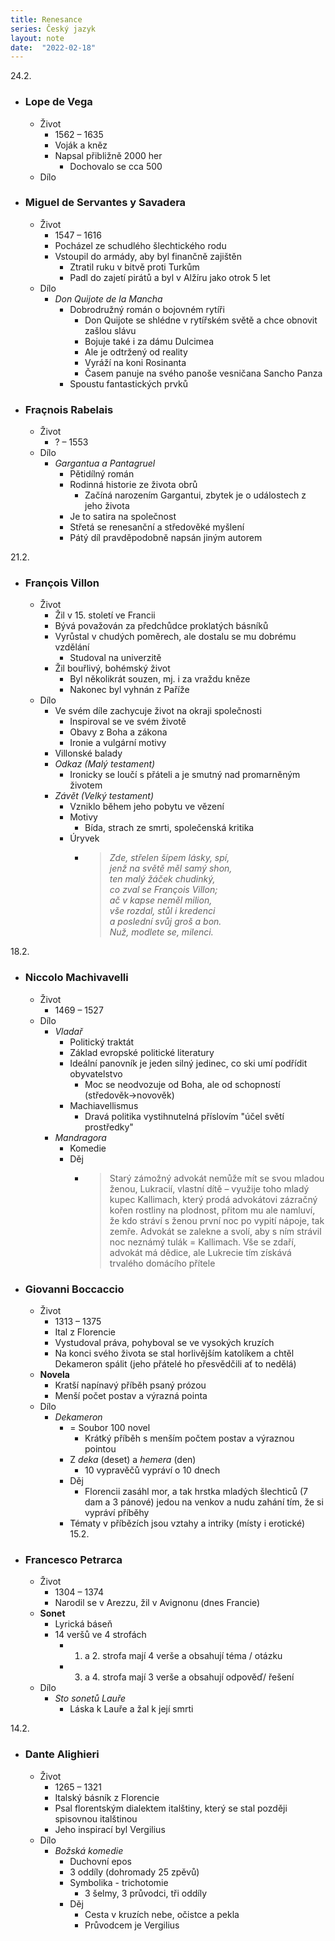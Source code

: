 ```yaml
---
title: Renesance
series: Český jazyk
layout: note
date:  "2022-02-18"
---
```


24.2.
- ### Lope de Vega
	- Život
		- 1562 – 1635
		- Voják a kněz
		- Napsal přibližně 2000 her
			- Dochovalo se cca 500
	- Dílo

- ### Miguel de Servantes y Savadera
	- Život
		- 1547 – 1616
		- Pocházel ze schudlého šlechtického rodu
		- Vstoupil do armády, aby byl finančně zajištěn
			- Ztratil ruku v bitvě proti Turkům
			- Padl do zajetí pirátů a byl v Alžíru jako otrok 5 let
	- Dílo
		- *Don Quijote de la Mancha*
			- Dobrodružný román o bojovném rytíři
				- Don Quijote se shlédne v rytířském světě a chce obnovit zašlou slávu
				- Bojuje také i za dámu Dulcimea
				- Ale je odtržený od reality
				- Vyráží na koni Rosinanta
				- Časem panuje na svého panoše vesničana Sancho Panza
			- Spoustu fantastických prvků

- ### Fraçnois Rabelais
	- Život
		- ? – 1553
	- Dílo
		- *Gargantua a Pantagruel*
			- Pětidílný román
			- Rodinná historie ze života obrů
				- Začíná narozením Gargantui, zbytek je o událostech z jeho života
			- Je to satira na společnost
			- Střetá se renesanční a středověké myšlení
			- Pátý díl pravděpodobně napsán jiným autorem

21.2.

- ### François Villon
	- Život
		- Žil v 15. století ve Francii
		- Bývá považován za předchůdce proklatých básníků
		- Vyrůstal v chudých poměrech, ale dostalu se mu dobrému vzdělání
			- Studoval na univerzitě
		- Žil bouřlivý, bohémský život
			- Byl několikrát souzen, mj. i za vraždu kněze
			- Nakonec byl vyhnán z Paříže
	- Dílo
		- Ve svém díle zachycuje život na okraji společnosti
			- Inspiroval se ve svém životě
			- Obavy z Boha a zákona
			- Ironie a vulgární motivy
		- Villonské balady
		- _Odkaz (Malý testament)_
			- Ironicky se loučí s přáteli a je smutný nad promarněným životem
		- _Závět (Velký testament)_
			- Vzniklo během jeho pobytu ve vězení
			- Motivy
				- Bída, strach ze smrti, společenská kritika
			- Úryvek
				- > *Zde, střelen šípem lásky, spí,  
jenž na světě měl samý shon,  
ten malý žáček chudinký,  
co zval se François Villon;  
ač v kapse neměl milion,  
vše rozdal, stůl i kredenci  
a poslední svůj groš a bon.  
Nuž, modlete se, milenci.*

18.2.
- ### Niccolo Machivavelli
	- Život
		- 1469 – 1527
	- Dílo
		- _Vladař_
			- Politický traktát
			- Základ evropské politické literatury
			- Ideální panovník je jeden silný jedinec, co ski umí podřídit obyvatelstvo
				- Moc se neodvozuje od Boha, ale od schopností (středověk->novověk)
			- Machiavellismus
				- Dravá politika vystihnutelná příslovím "účel světí prostředky"
		- _Mandragora_	
			- Komedie
			- Děj
				- > Starý zámožný advokát nemůže mít se svou mladou ženou, Lukracií, vlastní dítě – využije toho mladý kupec Kallimach, který prodá advokátovi zázračný kořen rostliny na plodnost, přitom mu ale namluví, že kdo stráví s ženou první noc po vypití nápoje, tak zemře. Advokát se zalekne a svolí, aby s ním strávil noc neznámý tulák = Kallimach. Vše se zdaří, advokát má dědice, ale Lukrecie tím získává trvalého domácího přítele

- ### Giovanni Boccaccio
	- Život
		- 1313 – 1375
		- Ital z Florencie
		- Vystudoval práva, pohyboval se ve vysokých kruzích
		- Na konci svého života se stal horlivějším katolíkem a chtěl Dekameron spálit (jeho přátelé ho přesvědčili ať to nedělá)
	- **Novela**
		- Kratší napínavý příběh psaný prózou
		- Menší počet postav a výrazná pointa
	- Dílo
		- *Dekameron*
			- = Soubor 100 novel
				- Krátký příběh s menším počtem postav a výraznou pointou
			- Z _deka_ (deset) a _hemera_ (den)
				- 10 vypravěčů vypráví o 10 dnech
			- Děj
				- Florencii zasáhl mor, a tak hrstka mladých šlechticů (7 dam a 3 pánové) jedou na venkov a nudu zahání tím, že si vypráví příběhy
			- Tématy v příbězích jsou vztahy a intriky (místy i erotické)
15.2.

- ### Francesco Petrarca
	- Život
		- 1304 – 1374
		- Narodil se v Arezzu, žil v Avignonu (dnes Francie)
	- **Sonet**
		- Lyrická báseň
		- 14 veršů ve 4 strofách
			-   1. a 2. strofa mají 4 verše a obsahují téma / otázku
			-   3. a 4. strofa mají 3 verše a obsahují odpověď/ řešení
	- Dílo
		- _Sto sonetů Lauře_
			- Láska k Lauře a žal  k její smrti

14.2.

- ### Dante Alighieri
	- Život
		- 1265 – 1321
		- Italský básník z Florencie
		- Psal florentským dialektem italštiny, který se stal později spisovnou italštinou
		- Jeho inspirací byl Vergilius
	- Dílo
		- _Božská komedie_
			- Duchovní epos
			- 3 oddíly (dohromady 25 zpěvů)
			- Symbolika - trichotomie
				- 3 šelmy, 3 průvodci, tři oddíly
			- Děj
				- Cesta v kruzích nebe, očistce a pekla
				- Průvodcem je Vergilius
